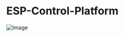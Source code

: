 # ESP-Control-Platform

![Image](https://github.com/user-attachments/assets/65a8260e-330d-42d7-bc1d-ee9288a6775a)
